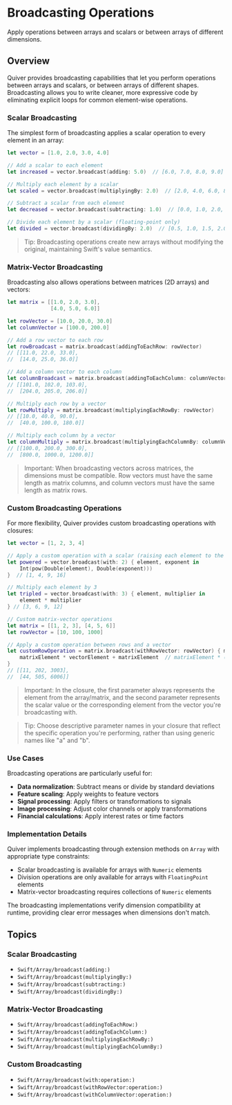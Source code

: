 # Broadcasting Operations

Apply operations between arrays and scalars or between arrays of different dimensions.

## Overview

Quiver provides broadcasting capabilities that let you perform operations between arrays and scalars, or between arrays of different shapes. Broadcasting allows you to write cleaner, more expressive code by eliminating explicit loops for common element-wise operations.

### Scalar Broadcasting

The simplest form of broadcasting applies a scalar operation to every element in an array:

```swift
let vector = [1.0, 2.0, 3.0, 4.0]

// Add a scalar to each element
let increased = vector.broadcast(adding: 5.0)  // [6.0, 7.0, 8.0, 9.0]

// Multiply each element by a scalar
let scaled = vector.broadcast(multiplyingBy: 2.0)  // [2.0, 4.0, 6.0, 8.0]

// Subtract a scalar from each element
let decreased = vector.broadcast(subtracting: 1.0)  // [0.0, 1.0, 2.0, 3.0]

// Divide each element by a scalar (floating-point only)
let divided = vector.broadcast(dividingBy: 2.0)  // [0.5, 1.0, 1.5, 2.0]
```

> Tip: Broadcasting operations create new arrays without modifying the original, maintaining Swift's value semantics.

### Matrix-Vector Broadcasting

Broadcasting also allows operations between matrices (2D arrays) and vectors:

```swift
let matrix = [[1.0, 2.0, 3.0], 
              [4.0, 5.0, 6.0]]

let rowVector = [10.0, 20.0, 30.0]
let columnVector = [100.0, 200.0]

// Add a row vector to each row
let rowBroadcast = matrix.broadcast(addingToEachRow: rowVector)
// [[11.0, 22.0, 33.0], 
//  [14.0, 25.0, 36.0]]

// Add a column vector to each column
let columnBroadcast = matrix.broadcast(addingToEachColumn: columnVector)
// [[101.0, 102.0, 103.0], 
//  [204.0, 205.0, 206.0]]

// Multiply each row by a vector
let rowMultiply = matrix.broadcast(multiplyingEachRowBy: rowVector)
// [[10.0, 40.0, 90.0], 
//  [40.0, 100.0, 180.0]]

// Multiply each column by a vector
let columnMultiply = matrix.broadcast(multiplyingEachColumnBy: columnVector)
// [[100.0, 200.0, 300.0], 
//  [800.0, 1000.0, 1200.0]]
```

> Important: When broadcasting vectors across matrices, the dimensions must be compatible. Row vectors must have the same length as matrix columns, and column vectors must have the same length as matrix rows.

### Custom Broadcasting Operations

For more flexibility, Quiver provides custom broadcasting operations with closures:

```swift
let vector = [1, 2, 3, 4]

// Apply a custom operation with a scalar (raising each element to the power of 2)
let powered = vector.broadcast(with: 2) { element, exponent in
    Int(pow(Double(element), Double(exponent)))
}  // [1, 4, 9, 16]

// Multiply each element by 3
let tripled = vector.broadcast(with: 3) { element, multiplier in
    element * multiplier
} // [3, 6, 9, 12]

// Custom matrix-vector operations
let matrix = [[1, 2, 3], [4, 5, 6]]
let rowVector = [10, 100, 1000]

// Apply a custom operation between rows and a vector
let customRowOperation = matrix.broadcast(withRowVector: rowVector) { matrixElement, vectorElement in
    matrixElement * vectorElement + matrixElement  // matrixElement * (vectorElement + 1)
}
// [[11, 202, 3003], 
//  [44, 505, 6006]]
```

> Important: In the closure, the first parameter always represents the element from the array/matrix, and the second parameter represents the scalar value or the corresponding element from the vector you're broadcasting with.

> Tip: Choose descriptive parameter names in your closure that reflect the specific operation you're performing, rather than using generic names like "a" and "b".

### Use Cases

Broadcasting operations are particularly useful for:

- **Data normalization**: Subtract means or divide by standard deviations
- **Feature scaling**: Apply weights to feature vectors
- **Signal processing**: Apply filters or transformations to signals
- **Image processing**: Adjust color channels or apply transformations
- **Financial calculations**: Apply interest rates or time factors

### Implementation Details

Quiver implements broadcasting through extension methods on `Array` with appropriate type constraints:

- Scalar broadcasting is available for arrays with `Numeric` elements
- Division operations are only available for arrays with `FloatingPoint` elements
- Matrix-vector broadcasting requires collections of `Numeric` elements

The broadcasting implementations verify dimension compatibility at runtime, providing clear error messages when dimensions don't match.

## Topics

### Scalar Broadcasting
- ``Swift/Array/broadcast(adding:)``
- ``Swift/Array/broadcast(multiplyingBy:)``
- ``Swift/Array/broadcast(subtracting:)``
- ``Swift/Array/broadcast(dividingBy:)``

### Matrix-Vector Broadcasting
- ``Swift/Array/broadcast(addingToEachRow:)``
- ``Swift/Array/broadcast(addingToEachColumn:)``
- ``Swift/Array/broadcast(multiplyingEachRowBy:)``
- ``Swift/Array/broadcast(multiplyingEachColumnBy:)``

### Custom Broadcasting
- ``Swift/Array/broadcast(with:operation:)``
- ``Swift/Array/broadcast(withRowVector:operation:)``
- ``Swift/Array/broadcast(withColumnVector:operation:)``

```
